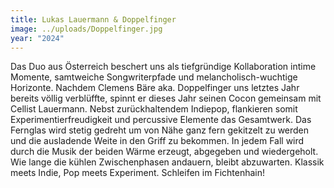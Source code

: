 ```yaml
---
title: Lukas Lauermann & Doppelfinger
image: ../uploads/Doppelfinger.jpg
year: "2024"
---
```

Das Duo aus Österreich beschert uns als tiefgründige Kollaboration intime Momente, samtweiche Songwriterpfade und melancholisch-wuchtige Horizonte. Nachdem Clemens Bäre aka. Doppelfinger uns letztes Jahr bereits völlig verblüffte, spinnt er dieses Jahr seinen Cocon gemeinsam mit Cellist Lauermann. Nebst zurückhaltendem Indiepop, flankieren somit Experimentierfreudigkeit und percussive Elemente das Gesamtwerk. Das Fernglas wird stetig gedreht um von Nähe ganz fern gekitzelt zu werden und die ausladende Weite in den Griff zu bekommen. In jedem Fall wird durch die Musik der beiden Wärme erzeugt, abgegeben und wiedergeholt. Wie lange die kühlen Zwischenphasen andauern, bleibt abzuwarten. Klassik meets Indie, Pop meets Experiment. Schleifen im Fichtenhain!